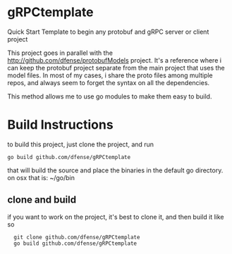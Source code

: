 # gRPCtemplate
Quick Start Template to begin any protobuf and gRPC server or client project

This project goes in parallel with the http://github.com/dfense/protobufModels project. It's a reference where i can keep the protobuf project separate from the main project that uses the model files. In most of my cases, i share the proto files among multiple repos, and always seem to forget the syntax on all the dependencies.

This method allows me to use go modules to make them easy to build.

# Build Instructions
to build this project, just clone the project, and run  

```go build github.com/dfense/gRPCtemplate```  

that will build the source and place the binaries in the default go directory. on osx that is: ~/go/bin

## clone and build
if you want to work on the project, it's best to clone it, and then build it like so

```
  git clone github.com/dfense/gRPCtemplate
  go build github.com/dfense/gRPCtemplate
```
